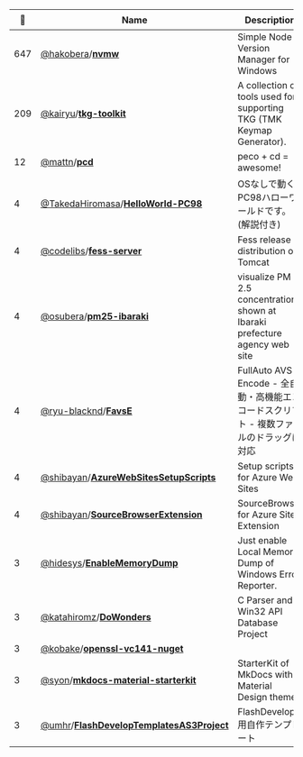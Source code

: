 |:star2: | Name | Description | 🌍|
|---|---|---|---|
|647|[@hakobera](https://github.com/hakobera)/[**nvmw**](https://github.com/hakobera/nvmw)|Simple Node Version Manager for Windows||
|209|[@kairyu](https://github.com/kairyu)/[**tkg-toolkit**](https://github.com/kairyu/tkg-toolkit)|A collection of tools used for supporting TKG (TMK Keymap Generator).||
|12|[@mattn](https://github.com/mattn)/[**pcd**](https://github.com/mattn/pcd)|peco + cd = awesome!||
|4|[@TakedaHiromasa](https://github.com/TakedaHiromasa)/[**HelloWorld-PC98**](https://github.com/TakedaHiromasa/HelloWorld-PC98)|OSなしで動くPC98ハローワールドです。(解説付き)||
|4|[@codelibs](https://github.com/codelibs)/[**fess-server**](https://github.com/codelibs/fess-server)|Fess release distribution on Tomcat||
|4|[@osubera](https://github.com/osubera)/[**pm25-ibaraki**](https://github.com/osubera/pm25-ibaraki)|visualize PM 2.5 concentration shown at Ibaraki prefecture agency web site ||
|4|[@ryu-blacknd](https://github.com/ryu-blacknd)/[**FavsE**](https://github.com/ryu-blacknd/FavsE)|FullAuto AVS Encode - 全自動・高機能エンコードスクリプト - 複数ファイルのドラッグに対応|[:arrow_upper_right:](https://blacknd.com)|
|4|[@shibayan](https://github.com/shibayan)/[**AzureWebSitesSetupScripts**](https://github.com/shibayan/AzureWebSitesSetupScripts)|Setup scripts for Azure Web Sites||
|4|[@shibayan](https://github.com/shibayan)/[**SourceBrowserExtension**](https://github.com/shibayan/SourceBrowserExtension)|SourceBrowser for Azure Site Extension||
|3|[@hidesys](https://github.com/hidesys)/[**EnableMemoryDump**](https://github.com/hidesys/EnableMemoryDump)|Just enable Local Memory Dump of Windows Error Reporter.||
|3|[@katahiromz](https://github.com/katahiromz)/[**DoWonders**](https://github.com/katahiromz/DoWonders)|C Parser and Win32 API Database Project||
|3|[@kobake](https://github.com/kobake)/[**openssl-vc141-nuget**](https://github.com/kobake/openssl-vc141-nuget)|||
|3|[@syon](https://github.com/syon)/[**mkdocs-material-starterkit**](https://github.com/syon/mkdocs-material-starterkit)|StarterKit of MkDocs with Material Design theme|[:arrow_upper_right:](https://syon.github.io/mkdocs-material-starterkit/)|
|3|[@umhr](https://github.com/umhr)/[**FlashDevelopTemplatesAS3Project**](https://github.com/umhr/FlashDevelopTemplatesAS3Project)|FlashDevelop用自作テンプレート||

